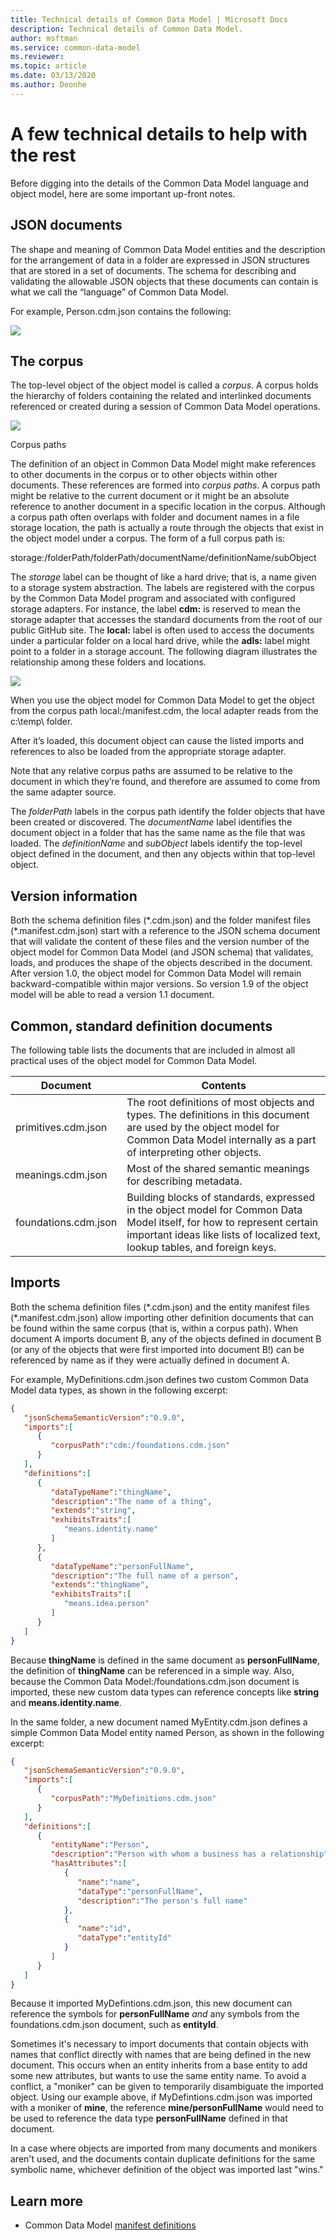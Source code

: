 ```yaml
---
title: Technical details of Common Data Model | Microsoft Docs
description: Technical details of Common Data Model.
author: msftman
ms.service: common-data-model
ms.reviewer:
ms.topic: article
ms.date: 03/13/2020
ms.author: Deonhe
---
```



# A few technical details to help with the rest

Before digging into the details of the Common Data Model language and object model, here are some important up-front notes.

## JSON documents


The shape and meaning of Common Data Model entities and the description for the
arrangement of data in a folder are expressed in JSON structures that are stored
in a set of documents. The schema for describing and validating the allowable
JSON objects that these documents can contain is what we call the “language” of
Common Data Model.

For example, Person.cdm.json contains the following:

<!-- image2 -->
![](../media/sdk/technical-details/json-doc-sample.png) 

## The corpus

The top-level object of the object model is called a *corpus*. A corpus holds
the hierarchy of folders containing the related and interlinked documents
referenced or created during a session of Common Data Model operations.

<!-- image2 -->
![](../media/sdk/technical-details/conceptual-corpus-diagram.png) 

Corpus paths

The definition of an object in Common Data Model might make references to other
documents in the corpus or to other objects within other documents. These
references are formed into *corpus paths*. A corpus path might be relative to
the current document or it might be an absolute reference to another document in
a specific location in the corpus. Although a corpus path often overlaps with
folder and document names in a file storage location, the path is actually a
route through the objects that exist in the object model under a corpus. The
form of a full corpus path is:

storage:/folderPath/folderPath/documentName/definitionName/subObject

The *storage* label can be thought of like a hard drive; that is, a name given
to a storage system abstraction. The labels are registered with the corpus by
the Common Data Model program and associated with configured storage adapters.
For instance, the label **cdm:** is reserved to mean the storage adapter that
accesses the standard documents from the root of our public GitHub site. The
**local:** label is often used to access the documents under a particular folder
on a local hard drive, while the **adls:** label might point to a folder in a
storage account. The following diagram illustrates the relationship among these
folders and locations.

<!-- image3 -->
![](../media/sdk/technical-details/detailed-corpus-composition.png) 

When you use the object model for Common Data Model to get the object from the
corpus path local:/manifest.cdm, the local adapter reads from the c:\\temp\\
folder.

After it’s loaded, this document object can cause the listed imports and
references to also be loaded from the appropriate storage adapter.

Note that any relative corpus paths are assumed to be relative to the document
in which they’re found, and therefore are assumed to come from the same adapter
source.

The *folderPath* labels in the corpus path identify the folder objects that have
been created or discovered. The *documentName* label identifies the document
object in a folder that has the same name as the file that was loaded. The
*definitionName* and *subObject* labels identify the top-level object defined in
the document, and then any objects within that top-level object.

## Version information


Both the schema definition files (\*.cdm.json) and the folder manifest files
(\*.manifest.cdm.json) start with a reference to the JSON schema document that
will validate the content of these files and the version number of the object
model for Common Data Model (and JSON schema) that validates, loads, and
produces the shape of the objects described in the document. After version 1.0,
the object model for Common Data Model will remain backward-compatible within
major versions. So version 1.9 of the object model will be able to read a
version 1.1 document.

## Common, standard definition documents


The following table lists the documents that are included in almost all
practical uses of the object model for Common Data Model.

| Document             | Contents                                                                                                                                                                                              |
|----------------------|-------------------------------------------------------------------------------------------------------------------------------------------------------------------------------------------------------|
| primitives.cdm.json  | The root definitions of most objects and types. The definitions in this document are used by the object model for Common Data Model internally as a part of interpreting other objects.               |
| meanings.cdm.json    | Most of the shared semantic meanings for describing metadata.                                                                                                                                         |
| foundations.cdm.json | Building blocks of standards, expressed in the object model for Common Data Model itself, for how to represent certain important ideas like lists of localized text, lookup tables, and foreign keys. |

## Imports


Both the schema definition files (\*.cdm.json) and the entity manifest files
(\*.manifest.cdm.json) allow importing other definition documents that can be
found within the same corpus (that is, within a corpus path). When document A
imports document B, any of the objects defined in document B (or any of the
objects that were first imported into document B!) can be referenced by name as
if they were actually defined in document A.

For example, MyDefinitions.cdm.json defines two custom Common Data Model data
types, as shown in the following excerpt:

```json
{
   "jsonSchemaSemanticVersion":"0.9.0",
   "imports":[
      {
         "corpusPath":"cdm:/foundations.cdm.json"
      }
   ],
   "definitions":[
      {
         "dataTypeName":"thingName",
         "description":"The name of a thing",
         "extends":"string",
         "exhibitsTraits":[
            "means.identity.name"
         ]
      },
      {
         "dataTypeName":"personFullName",
         "description":"The full name of a person",
         "extends":"thingName",
         "exhibitsTraits":[
            "means.idea.person"
         ]
      }
   ]
}
```

Because **thingName** is defined in the same document as **personFullName**, the
definition of **thingName** can be referenced in a simple way. Also, because the
Common Data Model:/foundations.cdm.json document is imported, these new custom
data types can reference concepts like **string** and **means.identity.name**.

In the same folder, a new document named MyEntity.cdm.json defines a simple
Common Data Model entity named Person, as shown in the following excerpt:

```json
{
   "jsonSchemaSemanticVersion":"0.9.0",
   "imports":[
      {
         "corpusPath":"MyDefinitions.cdm.json"
      }
   ],
   "definitions":[
      {
         "entityName":"Person",
         "description":"Person with whom a business has a relationship",
         "hasAttributes":[
            {
               "name":"name",
               "dataType":"personFullName",
               "description":"The person's full name"
            },
            {
               "name":"id",
               "dataType":"entityId"
            }
         ]
      }
   ]
}
```

Because it imported MyDefintions.cdm.json, this new document can reference the
symbols for **personFullName** *and* any symbols from the foundations.cdm.json
document, such as **entityId**.

Sometimes it's necessary to import documents that contain objects with names
that conflict directly with names that are being defined in the new document.
This occurs when an entity inherits from a base entity to add some new
attributes, but wants to use the same entity name. To avoid a conflict, a
"moniker" can be given to temporarily disambiguate the imported object. Using
our example above, if MyDefintions.cdm.json was imported with a moniker of
**mine**, the reference **mine/personFullName** would need to be used to
reference the data type **personFullName** defined in that document.

In a case where objects are imported from many documents and monikers aren't
used, and the documents contain duplicate definitions for the same symbolic
name, whichever definition of the object was imported last "wins."

## Learn more

- Common Data Model [manifest definitions](manifest.md)
